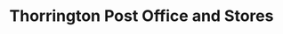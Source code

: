 ---
title: "Thorrington Post Office and Stores"
url: /colchester/thorrington-post-office-and-stores/
shop: convenience
---